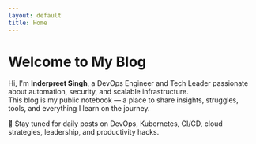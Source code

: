 ```yaml
---
layout: default
title: Home
---
```


# Welcome to My Blog

Hi, I'm **Inderpreet Singh**, a DevOps Engineer and Tech Leader passionate about automation, security, and scalable infrastructure.  
This blog is my public notebook — a place to share insights, struggles, tools, and everything I learn on the journey.

🚀 Stay tuned for daily posts on DevOps, Kubernetes, CI/CD, cloud strategies, leadership, and productivity hacks.
